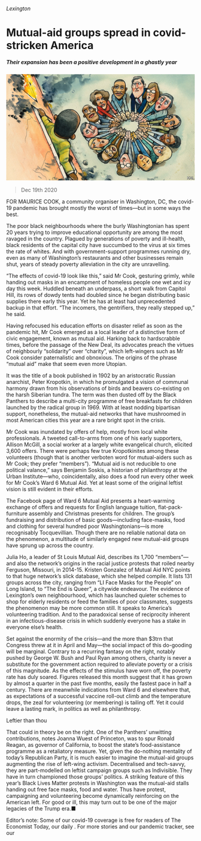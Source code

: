 ###### Lexington

# Mutual-aid groups spread in covid-stricken America 

##### Their expansion has been a positive development in a ghastly year 

![image](images/20201219_USD000_0.jpg) 

> Dec 19th 2020 


FOR MAURICE COOK, a community organiser in Washington, DC, the covid-19 pandemic has brought mostly the worst of times—but in some ways the best.


The poor black neighbourhoods where the burly Washingtonian has spent 20 years trying to improve educational opportunity are among the most ravaged in the country. Plagued by generations of poverty and ill-health, black residents of the capital city have succumbed to the virus at six times the rate of whites. And with government-support programmes running dry, even as many of Washington’s restaurants and other businesses remain shut, years of steady poverty alleviation in the city are unravelling.



“The effects of covid-19 look like this,” said Mr Cook, gesturing grimly, while handing out masks in an encampment of homeless people one wet and icy day this week. Huddled beneath an underpass, a short walk from Capitol Hill, its rows of dowdy tents had doubled since he began distributing basic supplies there early this year. Yet he has at least had unprecedented backup in that effort. “The incomers, the gentrifiers, they really stepped up,” he said.


Having refocused his education efforts on disaster relief as soon as the pandemic hit, Mr Cook emerged as a local leader of a distinctive form of civic engagement, known as mutual aid. Harking back to hardscrabble times, before the passage of the New Deal, its advocates preach the virtues of neighbourly “solidarity” over “charity”, which left-wingers such as Mr Cook consider paternalistic and obnoxious. The origins of the phrase “mutual aid” make that seem even more Utopian.


It was the title of a book published in 1902 by an aristocratic Russian anarchist, Peter Kropotkin, in which he promulgated a vision of communal harmony drawn from his observations of birds and beavers co-existing on the harsh Siberian tundra. The term was then dusted off by the Black Panthers to describe a multi-city programme of free breakfasts for children launched by the radical group in 1969. With at least nodding bipartisan support, nonetheless, the mutual-aid networks that have mushroomed in most American cities this year are a rare bright spot in the crisis.


Mr Cook was inundated by offers of help, mostly from local white professionals. A tweeted call-to-arms from one of his early supporters, Allison McGill, a social worker at a largely white evangelical church, elicited 3,600 offers. There were perhaps few true Kropotkinites among these volunteers (though that is another verboten word for mutual-aiders such as Mr Cook; they prefer “members”). “Mutual aid is not reducible to one political valance,” says Benjamin Soskis, a historian of philanthropy at the Urban Institute—who, coincidentally, also does a food run every other week for Mr Cook’s Ward 6 Mutual Aid. Yet at least some of the original leftist vision is still evident in their efforts.


The Facebook page of Ward 6 Mutual Aid presents a heart-warming exchange of offers and requests for English language tuition, flat-pack-furniture assembly and Christmas presents for children. The group’s fundraising and distribution of basic goods—including face-masks, food and clothing for several hundred poor Washingtonians—is more recognisably Tocquevillian. Though there are no reliable national data on the phenomenon, a multitude of similarly engaged new mutual-aid groups have sprung up across the country.


Julia Ho, a leader of St Louis Mutual Aid, describes its 1,700 “members”—and also the network’s origins in the racial justice protests that roiled nearby Ferguson, Missouri, in 2014-15. Kristen Gonzalez of Mutual Aid NYC points to that huge network’s slick database, which she helped compile. It lists 131 groups across the city, ranging from “LI Face Masks for the People” on Long Island, to “The End is Queer”, a citywide endeavour. The evidence of Lexington’s own neighbourhood, which has launched quieter schemes to shop for elderly residents or feed the families of poor classmates, suggests the phenomenon may be more common still. It speaks to America’s volunteering tradition. And to the paradoxical sense of reciprocity inherent in an infectious-disease crisis in which suddenly everyone has a stake in everyone else’s health.


Set against the enormity of the crisis—and the more than $3trn that Congress threw at it in April and May—the social impact of this do-gooding will be marginal. Contrary to a recurring fantasy on the right, notably pushed by George W. Bush and Paul Ryan among others, charity is never a substitute for the government action required to alleviate poverty or a crisis of this magnitude. As the effects of the stimulus have worn off, the poverty rate has duly soared. Figures released this month suggest that it has grown by almost a quarter in the past five months, easily the fastest pace in half a century. There are meanwhile indications from Ward 6 and elsewhere that, as expectations of a successful vaccine roll-out climb and the temperature drops, the zeal for volunteering (or membering) is tailing off. Yet it could leave a lasting mark, in politics as well as philanthropy.

Leftier than thou


That could in theory be on the right. One of the Panthers’ unwitting contributions, notes Joanna Wuest of Princeton, was to spur Ronald Reagan, as governor of California, to boost the state’s food-assistance programme as a retaliatory measure. Yet, given the do-nothing mentality of today’s Republican Party, it is much easier to imagine the mutual-aid groups augmenting the rise of left-wing activism. Decentralised and tech-savvy, they are part-modelled on leftist campaign groups such as Indivisible. They have in turn championed those groups’ politics. A striking feature of this year’s Black Lives Matter protests in Washington was the mutual-aid stalls handing out free face masks, food and water. Thus have protest, campaigning and volunteering become dynamically reinforcing on the American left. For good or ill, this may turn out to be one of the major legacies of the Trump era.■


Editor’s note: Some of our covid-19 coverage is free for readers of The Economist Today, our daily . For more stories and our pandemic tracker, see our 

